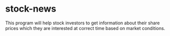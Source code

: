 # stock-news
 
This program will help stock investors to get information about their share prices which they are interested at correct time based on market conditions.
